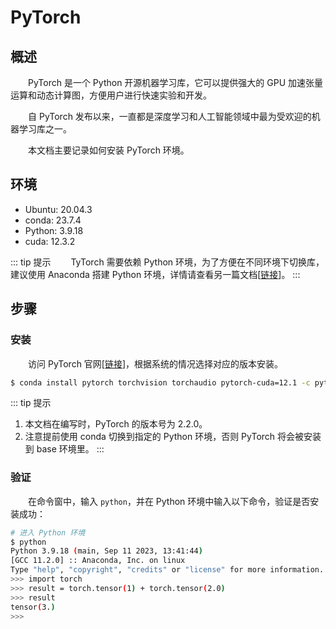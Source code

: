 # PyTorch
## 概述
&emsp;&emsp;PyTorch 是一个 Python 开源机器学习库，它可以提供强大的 GPU 加速张量运算和动态计算图，方便用户进行快速实验和开发。

&emsp;&emsp;自 PyTorch 发布以来，一直都是深度学习和人工智能领域中最为受欢迎的机器学习库之一。

&emsp;&emsp;本文档主要记录如何安装 PyTorch 环境。

## 环境

- Ubuntu: 20.04.3
- conda: 23.7.4
- Python: 3.9.18
- cuda: 12.3.2

::: tip 提示
&emsp;&emsp;TyTorch 需要依赖 Python 环境，为了方便在不同环境下切换库，建议使用 Anaconda 搭建 Python 环境，详情请查看另一篇文档[[链接](/blogs/environment/python)]。
:::

## 步骤
### 安装
&emsp;&emsp;访问 PyTorch 官网[[链接](https://pytorch.org/get-started/locally/)]，根据系统的情况选择对应的版本安装。

```bash
$ conda install pytorch torchvision torchaudio pytorch-cuda=12.1 -c pytorch -c nvidia
```

::: tip 提示
1. 本文档在编写时，PyTorch 的版本号为 2.2.0。
2. 注意提前使用 conda 切换到指定的 Python 环境，否则 PyTorch 将会被安装到 base 环境里。
:::

### 验证
&emsp;&emsp;在命令窗中，输入 `python`，并在 Python 环境中输入以下命令，验证是否安装成功：

```bash
# 进入 Python 环境
$ python
Python 3.9.18 (main, Sep 11 2023, 13:41:44)
[GCC 11.2.0] :: Anaconda, Inc. on linux
Type "help", "copyright", "credits" or "license" for more information.
>>> import torch
>>> result = torch.tensor(1) + torch.tensor(2.0)
>>> result
tensor(3.)
>>>
```